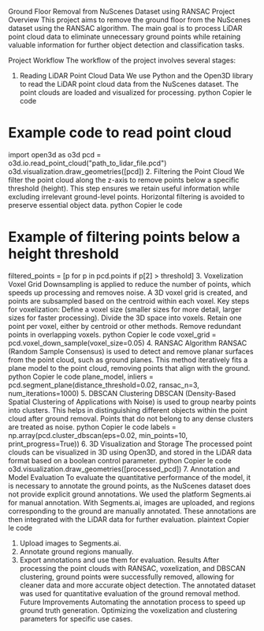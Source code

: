 Ground Floor Removal from NuScenes Dataset using RANSAC
Project Overview
This project aims to remove the ground floor from the NuScenes dataset using the RANSAC algorithm. The main goal is to process LiDAR point cloud data to eliminate unnecessary ground points while retaining valuable information for further object detection and classification tasks.

Project Workflow
The workflow of the project involves several stages:

1. Reading LiDAR Point Cloud Data
We use Python and the Open3D library to read the LiDAR point cloud data from the NuScenes dataset.
The point clouds are loaded and visualized for processing.
python
Copier le code
# Example code to read point cloud
import open3d as o3d
pcd = o3d.io.read_point_cloud("path_to_lidar_file.pcd")
o3d.visualization.draw_geometries([pcd])
2. Filtering the Point Cloud
We filter the point cloud along the z-axis to remove points below a specific threshold (height). This step ensures we retain useful information while excluding irrelevant ground-level points.
Horizontal filtering is avoided to preserve essential object data.
python
Copier le code
# Example of filtering points below a height threshold
filtered_points = [p for p in pcd.points if p[2] > threshold]
3. Voxelization
Voxel Grid Downsampling is applied to reduce the number of points, which speeds up processing and removes noise. A 3D voxel grid is created, and points are subsampled based on the centroid within each voxel.
Key steps for voxelization:
Define a voxel size (smaller sizes for more detail, larger sizes for faster processing).
Divide the 3D space into voxels.
Retain one point per voxel, either by centroid or other methods.
Remove redundant points in overlapping voxels.
python
Copier le code
voxel_grid = pcd.voxel_down_sample(voxel_size=0.05)
4. RANSAC Algorithm
RANSAC (Random Sample Consensus) is used to detect and remove planar surfaces from the point cloud, such as ground planes. This method iteratively fits a plane model to the point cloud, removing points that align with the ground.
python
Copier le code
plane_model, inliers = pcd.segment_plane(distance_threshold=0.02, ransac_n=3, num_iterations=1000)
5. DBSCAN Clustering
DBSCAN (Density-Based Spatial Clustering of Applications with Noise) is used to group nearby points into clusters. This helps in distinguishing different objects within the point cloud after ground removal.
Points that do not belong to any dense clusters are treated as noise.
python
Copier le code
labels = np.array(pcd.cluster_dbscan(eps=0.02, min_points=10, print_progress=True))
6. 3D Visualization and Storage
The processed point clouds can be visualized in 3D using Open3D, and stored in the LiDAR data format based on a boolean control parameter.
python
Copier le code
o3d.visualization.draw_geometries([processed_pcd])
7. Annotation and Model Evaluation
To evaluate the quantitative performance of the model, it is necessary to annotate the ground points, as the NuScenes dataset does not provide explicit ground annotations. We used the platform Segments.ai for manual annotation.
With Segments.ai, images are uploaded, and regions corresponding to the ground are manually annotated. These annotations are then integrated with the LiDAR data for further evaluation.
plaintext
Copier le code
1. Upload images to Segments.ai.
2. Annotate ground regions manually.
3. Export annotations and use them for evaluation.
Results
After processing the point clouds with RANSAC, voxelization, and DBSCAN clustering, ground points were successfully removed, allowing for cleaner data and more accurate object detection.
The annotated dataset was used for quantitative evaluation of the ground removal method.
Future Improvements
Automating the annotation process to speed up ground truth generation.
Optimizing the voxelization and clustering parameters for specific use cases.
